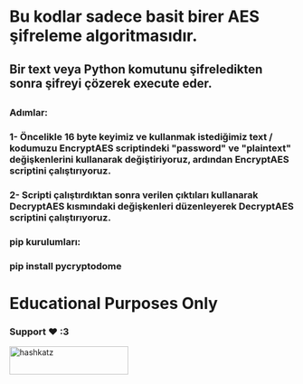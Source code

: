 <h1>Bu kodlar sadece basit birer AES şifreleme algoritmasıdır.</h1>
<h2>Bir text veya Python komutunu şifreledikten sonra şifreyi çözerek execute eder.<h2>
  
<h3>Adımlar:</h3>
<h3>1- Öncelikle 16 byte keyimiz ve kullanmak istediğimiz text / kodumuzu EncryptAES scriptindeki "password" ve "plaintext" değişkenlerini kullanarak değiştiriyoruz, ardından EncryptAES scriptini çalıştırıyoruz.<h3>
<h3>2- Scripti çalıştırdıktan sonra verilen çıktıları kullanarak DecryptAES kısmındaki değişkenleri düzenleyerek DecryptAES scriptini çalıştırıyoruz.<h3>

<h3>pip kurulumları:<h3>
<h3>pip install pycryptodome</h3>

<h1>Educational Purposes Only</h1>

<h3 align="left">Support ❤️ :3</h3>
<p><a href="https://www.buymeacoffee.com/hashkatz"> <img align="left" src="https://cdn.buymeacoffee.com/buttons/v2/default-yellow.png" height="50" width="210" alt="hashkatz" /></a></p><br><br>
